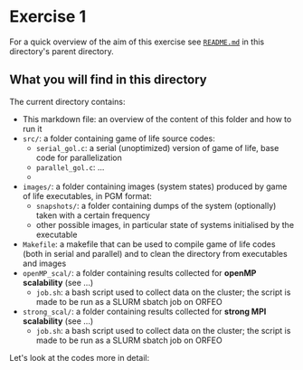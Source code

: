 # Exercise 1

For a quick overview of the aim of this exercise see [`README.md`](../README.md) in this directory's parent directory.


## What you will find in this directory

The current directory contains:

- This markdown file: an overview of the content of this folder and how to run it
- `src/`: a folder containing game of life source codes:
    - `serial_gol.c`: a serial (unoptimized) version of game of life, base code for parallelization
    - `parallel_gol.c`: ...
    -
- `images/`: a folder containing images (system states) produced by game of life executables, in PGM format:
    - `snapshots/`: a folder containing dumps of the system (optionally) taken with a certain frequency
    - other possible images, in particular state of systems initialised by the executable
- `Makefile`: a makefile that can be used to compile game of life codes (both in serial and parallel) and to clean the directory from executables and images
- `openMP_scal/`: a folder containing results collected for **openMP scalability** (see ...)
    - `job.sh`: a bash script used to collect data on the cluster; the script is made to be run as a SLURM sbatch job on ORFEO
- `strong_scal/`: a folder containing results collected for **strong MPI scalability** (see ...)
    - `job.sh`: a bash script used to collect data on the cluster; the script is made to be run as a SLURM sbatch job on ORFEO

Let's look at the codes more in detail:
